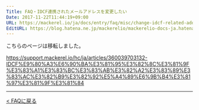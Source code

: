 ```yaml
---
Title: FAQ・IDCF連携されたメールアドレスを変更したい
Date: 2017-11-22T11:44:19+09:00
URL: https://mackerel.io/ja/docs/entry/faq/misc/change-idcf-related-address
EditURL: https://blog.hatena.ne.jp/mackerelio/mackerelio-docs-ja.hatenablog.mackerel.io/atom/entry/8599973812319474080
---
```


こちらのページは移転しました。

https://support.mackerel.io/hc/ja/articles/360039703132-IDCF%E9%80%A3%E6%90%BA%E3%81%95%E3%82%8C%E3%81%9F%E3%83%A1%E3%83%BC%E3%83%AB%E3%82%A2%E3%83%89%E3%83%AC%E3%82%B9%E3%82%92%E5%A4%89%E6%9B%B4%E3%81%97%E3%81%9F%E3%81%84

---

[< FAQに戻る](https://mackerel.io/ja/docs/entry/faq)
